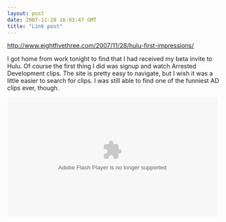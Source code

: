```yaml
---
layout: post
date: 2007-11-28 16:03:47 GMT
title: "Link post"
---
```

<http://www.eightfivethree.com/2007/11/28/hulu-first-impressions/>


<p>I got home from work tonight to find that I had received my beta invite to Hulu. Of course the first thing I did was signup and watch Arrested Development clips. The site is pretty easy to navigate, but I wish it was a little easier to search for clips. I was still able to find one of the funniest AD clips ever, though.</p>
<p><object width="490" height="278"><param name="movie" value="http://www.hulu.com/embed/Bdg9gaQaR9RYNslpesWtlnJWcRqOHKMf">
<embed src="http://www.hulu.com/embed/Bdg9gaQaR9RYNslpesWtlnJWcRqOHKMf" type="application/x-shockwave-flash" width="490" height="278"></embed></object></p>
